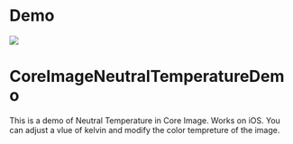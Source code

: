 # Demo
![](gif_coreImage.gif)

# CoreImageNeutralTemperatureDemo
This is a demo of Neutral Temperature in Core Image. Works on iOS.
You can adjust a vlue of kelvin and modify the color tempreture of the image.
